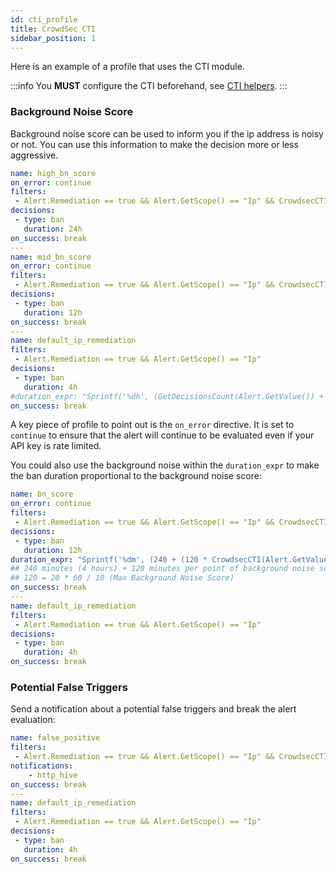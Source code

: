 ```yaml
---
id: cti_profile
title: CrowdSec CTI
sidebar_position: 1
---
```


Here is an example of a profile that uses the CTI module.

:::info
You **MUST** configure the CTI beforehand, see [CTI helpers](/expr/cti_helpers.md).
:::

### Background Noise Score

Background noise score can be used to inform you if the ip address is noisy or not. You can use this information to make the decision more or less aggressive.

```yaml
name: high_bn_score
on_error: continue
filters:
 - Alert.Remediation == true && Alert.GetScope() == "Ip" && CrowdsecCTI(Alert.GetValue()).GetBackgroundNoiseScore() > 6 && !CrowdsecCTI(Alert.GetValue()).IsFalsePositive()
decisions:
 - type: ban
   duration: 24h
on_success: break
---
name: mid_bn_score
on_error: continue
filters:
 - Alert.Remediation == true && Alert.GetScope() == "Ip" && CrowdsecCTI(Alert.GetValue()).GetBackgroundNoiseScore() >= 3 && !CrowdsecCTI(Alert.GetValue()).IsFalsePositive()
decisions:
 - type: ban
   duration: 12h
on_success: break
---
name: default_ip_remediation
filters:
 - Alert.Remediation == true && Alert.GetScope() == "Ip"
decisions:
 - type: ban
   duration: 4h
#duration_expr: "Sprintf('%dh', (GetDecisionsCount(Alert.GetValue()) + 1) * 4)"
on_success: break
```

A key piece of profile to point out is the `on_error` directive. It is set to `continue` to ensure that the alert will continue to be evaluated even if your API key is rate limited.

You could also use the background noise within the `duration_expr` to make the ban duration proportional to the background noise score:

```yaml
name: bn_score
on_error: continue
filters:
 - Alert.Remediation == true && Alert.GetScope() == "Ip" && CrowdsecCTI(Alert.GetValue()).GetBackgroundNoiseScore() > 0 && !CrowdsecCTI(Alert.GetValue()).IsFalsePositive()
decisions:
 - type: ban
   duration: 12h
duration_expr: "Sprintf('%dm', (240 + (120 * CrowdsecCTI(Alert.GetValue()).GetBackgroundNoiseScore())))"
## 240 minutes (4 hours) + 120 minutes per point of background noise score
## 120 = 20 * 60 / 10 (Max Background Noise Score)
on_success: break
---
name: default_ip_remediation
filters:
 - Alert.Remediation == true && Alert.GetScope() == "Ip"
decisions:
 - type: ban
   duration: 4h
on_success: break
```

### Potential False Triggers

Send a notification about a potential false triggers and break the alert evaluation:

```yaml
name: false_positive
filters:
 - Alert.Remediation == true && Alert.GetScope() == "Ip" && CrowdsecCTI(Alert.GetValue()).IsFalsePositive()
notifications:
    - http_hive
on_success: break
---
name: default_ip_remediation
filters:
 - Alert.Remediation == true && Alert.GetScope() == "Ip"
decisions:
 - type: ban
   duration: 4h
on_success: break
```
